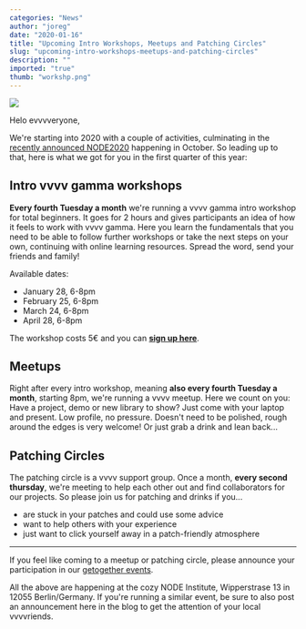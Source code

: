 ```yaml
---
categories: "News"
author: "joreg"
date: "2020-01-16"
title: "Upcoming Intro Workshops, Meetups and Patching Circles"
slug: "upcoming-intro-workshops-meetups-and-patching-circles"
description: ""
imported: "true"
thumb: "workshp.png"
---
```



![](workshp.png)

Helo evvvveryone,

We're starting into 2020 with a couple of activities, culminating in the [recently announced NODE2020](/blog/2019/node-2020) happening in October. So leading up to that, here is what we got for you in the first quarter of this year:

## Intro vvvv gamma workshops
**Every fourth Tuesday a month** we're running a vvvv gamma intro workshop for total beginners. It goes for 2 hours and gives participants an idea of how it feels to work with vvvv gamma. Here you learn the fundamentals that you need to be able to follow further workshops or take the next steps on your own, continuing with online learning resources. Spread the word, send your friends and family!

Available dates:
* January 28, 6-8pm
* February 25, 6-8pm
* March 24, 6-8pm
* April 28, 6-8pm

The workshop costs 5€ and you can **[sign up here](https://nodeforum.org/announcements/2020-series-of-2h-introduction-workshops-to-vvvv-gamma/)**.

## Meetups
Right after every intro workshop, meaning **also every fourth Tuesday a month**, starting 8pm, we're running a vvvv meetup. Here we count on you: Have a project, demo or new library to show? Just come with your laptop and present. Low profile, no pressure. Doesn't need to be polished, rough around the edges is very welcome! Or just grab a drink and lean back...

## Patching Circles
The patching circle is a vvvv support group. Once a month, **every second thursday**, we're meeting to help each other out and find collaborators for our projects. So please join us for patching and drinks if you...
* are stuck in your patches and could use some advice
* want to help others with your experience
* just want to click yourself away in a patch-friendly atmosphere

---

If you feel like coming to a meetup or patching circle, please announce your participation in our [getogether events](https://gettogether.community/vvvv/).

All the above are happening at the cozy NODE Institute, Wipperstrase 13 in 12055 Berlin/Germany. If you're running a similar event, be sure to also post an announcement here in the blog to get the attention of your local vvvvriends.